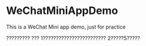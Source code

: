 # WeChatMiniAppDemo
This is a WeChat Mini app demo, just for practice

?????????
???
1????????????????????????
2?????5?????
